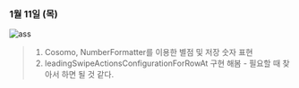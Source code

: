 ### 1월 11일 (목)

![ass](https://github.com/Jin0331/TableVCPractice/assets/42958809/ecefe958-bb66-4b62-903e-339fd7fbb97b)

>1. Cosomo, NumberFormatter를 이용한 별점 및 저장 숫자 표현
>2. leadingSwipeActionsConfigurationForRowAt 구현 해봄
    - 필요할 때 찾아서 하면 될 것 같다.
